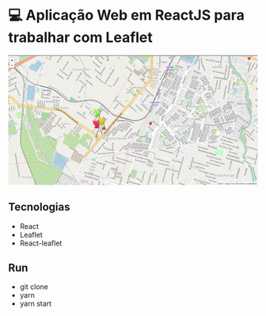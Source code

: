 # :computer: Aplicação Web em ReactJS para trabalhar com Leaflet

![Cena 01](image-01.png)

## Tecnologias

- React
- Leaflet
- React-leaflet

## Run

- git clone
- yarn
- yarn start
